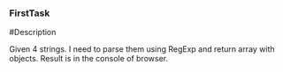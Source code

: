 ### FirstTask

#Description

Given 4 strings. I need to parse them using RegExp and return array with objects. Result is in the console of browser.
